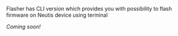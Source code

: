 Flasher has CLI version which provides you with possibility to flash firmware on Neutis device using terminal

*Coming soon!*

